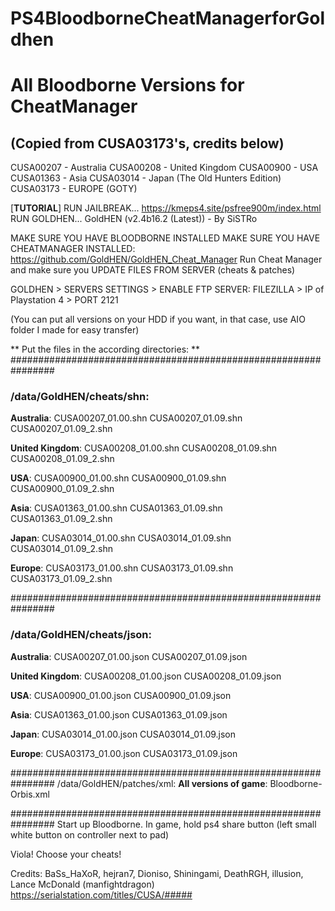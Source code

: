 # PS4BloodborneCheatManagerforGoldhen

# All Bloodborne Versions for CheatManager
## (Copied from CUSA03173's, credits below)

CUSA00207 - Australia
CUSA00208 - United Kingdom
CUSA00900 - USA
CUSA01363 - Asia
CUSA03014 - Japan (The Old Hunters Edition)
CUSA03173 - EUROPE (GOTY)

\[**TUTORIAL**]
RUN JAILBREAK... https://kmeps4.site/psfree900m/index.html
RUN GOLDHEN... GoldHEN (v2.4b16.2 (Latest)) - By SiSTRo

MAKE SURE YOU HAVE BLOODBORNE INSTALLED
MAKE SURE YOU HAVE CHEATMANAGER INSTALLED: https://github.com/GoldHEN/GoldHEN_Cheat_Manager
Run Cheat Manager and make sure you UPDATE FILES FROM SERVER (cheats & patches)

GOLDHEN > SERVERS SETTINGS > ENABLE FTP SERVER:
FILEZILLA > IP of Playstation 4 > PORT 2121

(You can put all versions on your HDD if you want, in that case, use AIO folder I made for easy transfer)

** Put the files in the according directories: **
\################################################################
### /data/GoldHEN/cheats/shn:
**Australia**:
CUSA00207_01.00.shn
CUSA00207_01.09.shn
CUSA00207_01.09_2.shn

**United Kingdom**:
CUSA00208_01.00.shn
CUSA00208_01.09.shn
CUSA00208_01.09_2.shn

**USA**:
CUSA00900_01.00.shn
CUSA00900_01.09.shn
CUSA00900_01.09_2.shn

**Asia**:
CUSA01363_01.00.shn
CUSA01363_01.09.shn
CUSA01363_01.09_2.shn

**Japan**:
CUSA03014_01.00.shn
CUSA03014_01.09.shn
CUSA03014_01.09_2.shn

**Europe**:
CUSA03173_01.00.shn
CUSA03173_01.09.shn
CUSA03173_01.09_2.shn

\################################################################
### /data/GoldHEN/cheats/json:
**Australia**:
CUSA00207_01.00.json
CUSA00207_01.09.json

**United Kingdom**:
CUSA00208_01.00.json
CUSA00208_01.09.json

**USA**:
CUSA00900_01.00.json
CUSA00900_01.09.json

**Asia**:
CUSA01363_01.00.json
CUSA01363_01.09.json

**Japan**:
CUSA03014_01.00.json
CUSA03014_01.09.json

**Europe**:
CUSA03173_01.00.json
CUSA03173_01.09.json

\################################################################
/data/GoldHEN/patches/xml:
**All versions of game**:
Bloodborne-Orbis.xml

\################################################################
Start up Bloodborne.
In game, hold ps4 share button (left small white button on controller next to pad)

Viola! Choose your cheats!

Credits: BaSs_HaXoR, hejran7, Dioniso, Shiningami, DeathRGH, illusion, Lance McDonald (manfightdragon)
https://serialstation.com/titles/CUSA/#####
